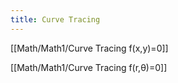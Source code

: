```yaml
---
title: Curve Tracing
---
```

[[Math/Math1/Curve Tracing f(x,y)=0]]

[[Math/Math1/Curve Tracing f(r,θ)=0]]

